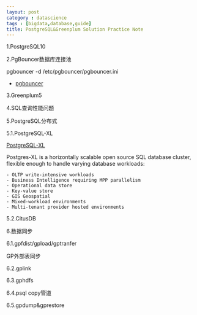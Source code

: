 ```yaml
---
layout: post
category : datascience
tags : [bigdata,database,guide]
title: PostgreSQL&Greenplum Solution Practice Note
---
```


1.PostgreSQL10

2.PgBouncer数据库连接池

pgbouncer -d /etc/pgbouncer/pgbouncer.ini

- [pgbouncer](http://pgbouncer.projects.postgresql.org/doc/config.html)

3.Greenplum5

4.SQL查询性能问题

5.PostgreSQL分布式

5.1.PostgreSQL-XL

[PostgreSQL-XL](https://www.postgres-xl.org/documentation/intro-whatis-postgres-xl.html) 

Postgres-XL is a horizontally scalable open source SQL database cluster, flexible enough to handle varying database workloads:

	- OLTP write-intensive workloads
	- Business Intelligence requiring MPP parallelism
	- Operational data store
	- Key-value store
	- GIS Geospatial
	- Mixed-workload environments
	- Multi-tenant provider hosted environments

5.2.CitusDB

6.数据同步

6.1.gpfdist/gpload/gptranfer

GP外部表同步

6.2.gplink

6.3.gphdfs

6.4.psql copy管道

6.5.gpdump&gprestore
